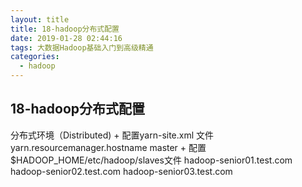 ```yaml
---
layout: title
title: 18-hadoop分布式配置
date: 2019-01-28 02:44:16
tags: 大数据Hadoop基础入门到高级精通
categories:
  - hadoop
---
```


##  18-hadoop分布式配置
 分布式环境（Distributed)
    + 配置yarn-site.xml 文件
        <property>
           <name>yarn.resourcemanager.hostname</name>
           <value>master</value>
        </property>
    + 配置$HADOOP_HOME/etc/hadoop/slaves文件
       hadoop-senior01.test.com
       hadoop-senior02.test.com
       hadoop-senior03.test.com
